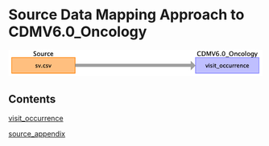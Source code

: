 # Source Data Mapping Approach to CDMV6.0_Oncology

![](md_files/image2.png)

## Contents

[visit_occurrence](visit_occurrence.md)

[source_appendix](source_appendix.md)

